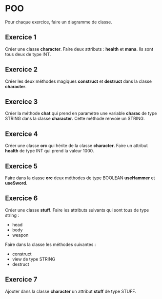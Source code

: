 # POO

Pour chaque exercice, faire un diagramme de classe.

## Exercice 1
Créer une classe **character**. Faire deux attributs : **health** et **mana**. Ils sont tous deux de type INT.

## Exercice 2
Créer les deux méthodes magiques **construct** et **destruct** dans la classe **character**.

## Exercice 3
Créer la méthode **chat** qui prend en paramètre une variable **charac** de type STRING dans la classe **character**. Cette méthode renvoie un STRING.

## Exercice 4
Créer une classe **orc** qui hérite de la classe **character**. Faire un attribut **health** de type INT qui prend la valeur 1000.

## Exercice 5
Faire dans la classe **orc** deux méthodes de type BOOLEAN **useHammer** et **useSword**.

## Exercice 6
Créer une classe **stuff**. Faire les attributs suivants qui sont tous de type string :
- head
- body
- weapon

Faire dans la classe les méthodes suivantes :
- construct
- view de type STRING
- destruct

## Exercice 7
Ajouter dans la classe **character** un attribut **stuff** de type STUFF.